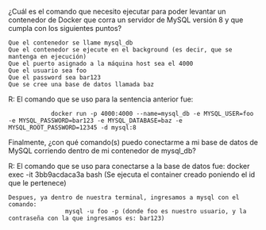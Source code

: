 ¿Cuál es el comando que necesito ejecutar para poder levantar un contenedor de Docker que corra un servidor de MySQL versión 8 y que cumpla con los siguientes puntos?

    Que el contenedor se llame mysql_db
    Que el contenedor se ejecute en el background (es decir, que se mantenga en ejecución)
    Que el puerto asignado a la máquina host sea el 4000
    Que el usuario sea foo
    Que el password sea bar123
    Que se cree una base de datos llamada baz

R:  El comando que se uso para la sentencia anterior fue: 

                docker run -p 4000:4000 --name=mysql_db -e MYSQL_USER=foo -e MYSQL_PASSWORD=bar123 -e MYSQL_DATABASE=baz -e MYSQL_ROOT_PASSWORD=12345 -d mysql:8


Finalmente, ¿con qué comando(s) puedo conectarme a mi base de datos de MySQL corriendo dentro de mi contenedor de mysql_db?

R: El comando que se uso para conectarse a la base de datos fue:
            docker exec -it 3bb9acdaca3a bash (Se ejecuta el container creado poniendo el id que le pertenece)

    Despues, ya dentro de nuestra terminal, ingresamos a mysql con el comando: 
                    mysql -u foo -p (donde foo es nuestro usuario, y la contraseña con la que ingresamos es: bar123)

